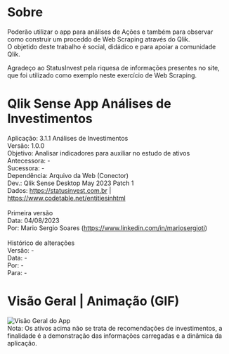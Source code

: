 # Sobre
Poderão utilizar o app para análises de Ações e também para observar como construir um proceddo de Web Scraping através do Qlik.<br>
O objetido deste trabalho é social, didádico e para apoiar a comunidade Qlik.<br>

Agradeço ao StatusInvest pela riquesa de informações presentes no site, que foi utilizado como exemplo neste exercício de Web Scraping.<br>

# Qlik Sense App Análises de Investimentos

Aplicação: 		3.1.1 Análises de Investimentos<br>
Versão: 		1.0.0<br>
Objetivo: 		Analisar indicadores para auxiliar no estudo de ativos<br>
Antecessora:		-<br>
Sucessora:		-<br>
Dependência:		Arquivo da Web (Conector)<br>
Dev.:   Qlik Sense Desktop May 2023 Patch 1<br>
Dados:			https://statusinvest.com.br | https://www.codetable.net/entitiesinhtml<br>
<br>
Primeira versão<br>
Data: 			 04/08/2023<br>
Por: 			 Mario Sergio Soares (https://www.linkedin.com/in/mariosergioti)<br>
<br>
Histórico de alterações<br>
Versão: 		 -<br>
Data: 			 -<br>
Por: 			 -<br>
Para: 			 -<br>

# Visão Geral | Animação (GIF)
![Visão Geral do App](https://github.com/mariosergioti/QlikSense_APP_AnalisesInvestimentos/blob/main/Prints/v1.0.0/Vis%C3%A3o%20Geral%20-%20An%C3%A1lises%20de%20Investimentos%20-%20v1.0.0%20_%20print03.gif?raw=true)
<br>
Nota: Os ativos acima não se trata de recomendações de investimentos, a finalidade é a demonstração das informações carregadas e a dinâmica da aplicação.
